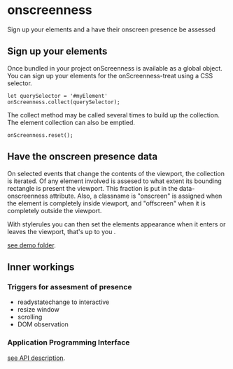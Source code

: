# onscreenness
Sign up your elements and a have their onscreen presence be assessed


## Sign up your elements
Once bundled in your project onScreenness is available as a global object.
You can sign up your elements for the onScreenness-treat using a CSS selector.

    let querySelector = '#myElement'
    onScreenness.collect(querySelector);

The collect method may be called several times to build up the collection.
The element collection can also be emptied.

    onScreenness.reset();


## Have the onscreen presence data
On selected events that change the contents of the viewport, the collection is iterated.
Of any element involved is assesed to what extent its bounding rectangle is present the viewport.
This fraction is put in the data-onscreenness attribute.
Also, a classname is "onscreen" is assigned when the element is completely inside viewport, 
and "offscreen" when it is completely outside the viewport.

With stylerules you can then set the elements appearance when it enters or leaves the viewport, 
that's up to you .

<a href="demo">see demo folder</a>. 


## Inner workings

### Triggers for assesment of presence
* readystatechange to interactive
* resize window
* scrolling
* DOM observation

### Application Programming Interface
<a href="API.md">see API description</a>. 
